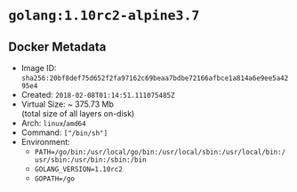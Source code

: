 # `golang:1.10rc2-alpine3.7`

## Docker Metadata

- Image ID: `sha256:20bf8def75d652f2fa97162c69beaa7bdbe72166afbce1a814a6e9ee5a4295e4`
- Created: `2018-02-08T01:14:51.111075485Z`
- Virtual Size: ~ 375.73 Mb  
  (total size of all layers on-disk)
- Arch: `linux`/`amd64`
- Command: `["/bin/sh"]`
- Environment:
  - `PATH=/go/bin:/usr/local/go/bin:/usr/local/sbin:/usr/local/bin:/usr/sbin:/usr/bin:/sbin:/bin`
  - `GOLANG_VERSION=1.10rc2`
  - `GOPATH=/go`
